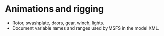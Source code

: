 # Animations and rigging

- Rotor, swashplate, doors, gear, winch, lights.
- Document variable names and ranges used by MSFS in the model XML.
